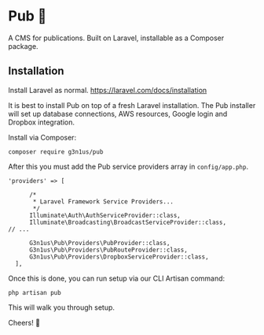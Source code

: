 # Pub :beer:
A CMS for publications. Built on Laravel, installable as a Composer package.

## Installation
Install Laravel as normal. 
https://laravel.com/docs/installation

It is best to install Pub on top of a fresh Laravel installation. The Pub installer will set up database connections, AWS resources, Google login and Dropbox integration.

Install via Composer:

	composer require g3n1us/pub

After this you must add the Pub service providers array in `config/app.php`.

    'providers' => [

          /*
           * Laravel Framework Service Providers...
           */
          Illuminate\Auth\AuthServiceProvider::class,
          Illuminate\Broadcasting\BroadcastServiceProvider::class,
    // ...    

          G3n1us\Pub\Providers\PubProvider::class,        
          G3n1us\Pub\Providers\PubRouteProvider::class,        
          G3n1us\Pub\Providers\DropboxServiceProvider::class,
      ],

Once this is done, you can run setup via our CLI Artisan command:

	php artisan pub

This will walk you through setup.

Cheers! :beers:
